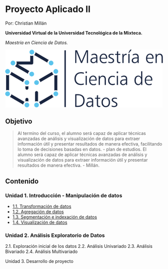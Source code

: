 # Proyecto Aplicado II

Por: Christian Millán

**Universidad Virtual de la Universidad Tecnológica de la Mixteca.**

*Maestría en Ciencia de Datos.*

![mcd](mcd.png)

## Objetivo

> Al termino del curso, el alumno será capaz de aplicar técnicas avanzadas de análisis y visualización de datos para extraer información útil y presentar resultados de manera efectiva, facilitando lo toma de decisiones basadas en datos. - plan de estudios.
> El alumno será capaz de aplicar técnicas avanzadas de análisis y visualización de datos para extraer información útil y presentar resultados de manera efectiva.  - Millán.

## Contenido

### Unidad 1. Introducción - Manipulación de datos

- [1.1. Transformación de datos](./1-intro/1-1-sort_filter/README.md)
- [1.2. Agregación de datos](./1-intro/1-2-aggregating_data/README.md)
- [1.3. Segmentación e indexación de datos](./1-intro/1-3-slicing_indexing/README.md)
- [1.4. Visualización de datos](./1-intro/1-4-visualization_data/README.md)

### Unidad 2. Análisis Exploratorio de Datos

2.1. Exploración inicial de los datos
2.2. Análisis Univariado
2.3. Análisis Bivariado
2.4. Análisis Multivariado

Unidad 3. Desarrollo de proyecto 